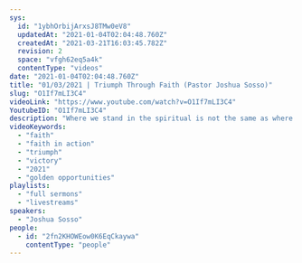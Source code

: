```yaml
---
sys:
  id: "1ybhOrbijArxsJ8TMw0eV8"
  updatedAt: "2021-01-04T02:04:48.760Z"
  createdAt: "2021-03-21T16:03:45.782Z"
  revision: 2
  space: "vfgh62eq5a4k"
  contentType: "videos"
date: "2021-01-04T02:04:48.760Z"
title: "01/03/2021 | Triumph Through Faith (Pastor Joshua Sosso)"
slug: "O1If7mLI3C4"
videoLink: "https://www.youtube.com/watch?v=O1If7mLI3C4"
YoutubeID: "O1If7mLI3C4"
description: "Where we stand in the spiritual is not the same as where we stand in the natural. Pastor Josh discusses our victory through faith and the actions we take as we push forward in 2021. Get ready for golden opportunities! This sermon was delivered by Pastor Joshua Sosso at Freedom Fellowship Church International on January 3, 2021."
videoKeywords:
  - "faith"
  - "faith in action"
  - "triumph"
  - "victory"
  - "2021"
  - "golden opportunities"
playlists:
  - "full sermons"
  - "livestreams"
speakers:
  - "Joshua Sosso"
people:
  - id: "2fn2KHOWEow0K6EqCkaywa"
    contentType: "people"
---
```

